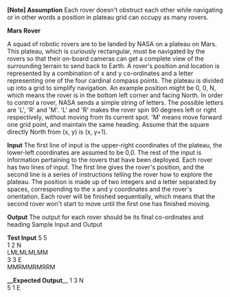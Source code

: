 **[Note] Assumption**
Each rover doesn't obstruct each other while navigating or in other words a position in plateau grid can occupy as many rovers.

**Mars Rover**

A squad of robotic rovers are to be landed by NASA on a plateau on Mars. This plateau, which is curiously rectangular,
must be navigated by the rovers so that their on-board cameras can get a complete view of the surrounding terrain to
send back to Earth. A rover's position and location is represented by a combination of x and y co-ordinates and a letter
representing one of the four cardinal compass points. The plateau is divided up into a grid to simplify navigation. An
example position might be 0, 0, N, which means the rover is in the bottom left corner and facing North. In order to
control a rover, NASA sends a simple string of letters. The possible letters are 'L', 'R' and 'M'. 'L' and 'R' makes the
rover spin 90 degrees left or right respectively, without moving from its current spot. 'M' means move forward one grid
point, and maintain the same heading. Assume that the square directly North from (x, y) is (x, y+1).

**Input**
The first line of input is the upper-right coordinates of the plateau, the lower-left coordinates are assumed to be 0,0.
The rest of the input is information pertaining to the rovers that have been deployed. Each rover has two lines of
input. The first line gives the rover's position, and the second line is a series of instructions telling the rover how
to explore the plateau. The position is made up of two integers and a letter separated by spaces, corresponding to the x
and y coordinates and the rover's orientation. Each rover will be finished sequentially, which means that the second
rover won't start to move until the first one has finished moving.

**Output**
The output for each rover should be its final co-ordinates and heading Sample Input and Output

**Test Input**
5 5  
1 2 N  
LMLMLMLMM  
3 3 E  
MMRMMRMRRM  

**__Expected Output**__
1 3 N  
5 1 E  
